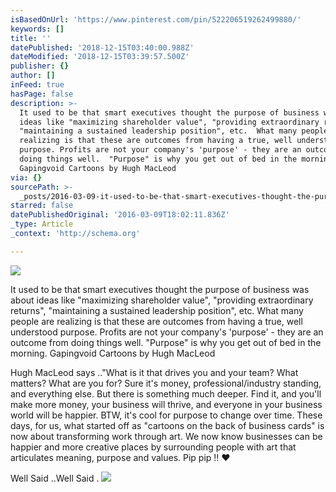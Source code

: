 ```yaml
---
isBasedOnUrl: 'https://www.pinterest.com/pin/522206519262499880/'
keywords: []
title: ''
datePublished: '2018-12-15T03:40:00.988Z'
dateModified: '2018-12-15T03:39:57.500Z'
publisher: {}
author: []
inFeed: true
hasPage: false
description: >-
  It used to be that smart executives thought the purpose of business was about
  ideas like "maximizing shareholder value", "providing extraordinary returns",
  "maintaining a sustained leadership position", etc.  What many people are
  realizing is that these are outcomes from having a true, well understood
  purpose. Profits are not your company's 'purpose' - they are an outcome from
  doing things well.  "Purpose" is why you get out of bed in the morning.
  Gapingvoid Cartoons by Hugh MacLeod
via: {}
sourcePath: >-
  _posts/2016-03-09-it-used-to-be-that-smart-executives-thought-the-purpose-of-b.md
starred: false
datePublishedOriginal: '2016-03-09T18:02:11.836Z'
_type: Article
_context: 'http://schema.org'

---
```

![](https://the-grid-user-content.s3-us-west-2.amazonaws.com/861d4674-216d-42c8-98e4-f7a9daf50729.png)

It used to be that smart executives thought the purpose of business was about ideas like "maximizing shareholder value", "providing extraordinary returns", "maintaining a sustained leadership position", etc. What many people are realizing is that these are outcomes from having a true, well understood purpose. Profits are not your company's 'purpose' - they are an outcome from doing things well. "Purpose" is why you get out of bed in the morning. Gapingvoid Cartoons by Hugh MacLeod

Hugh MacLeod says .."What is it that drives you and your team? What matters? What are you for? Sure it's money, professional/industry standing, and everything else. But there is something much deeper. Find it, and you'll make more money, your business will thrive, and everyone in your business world will be happier. BTW, it's cool for purpose to change over time. These days, for us, what started off as "cartoons on the back of business cards" is now about transforming work through art. We now know businesses can be happier and more creative places by surrounding people with art that articulates meaning, purpose and values. Pip pip !! ♥

Well Said ..Well Said . ![](https://s-media-cache-ak0.pinimg.com/564x/56/48/49/564849e5f323d13dece566359d7461a1.jpg)